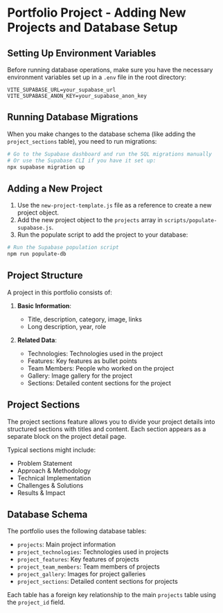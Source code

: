 # Portfolio Project - Adding New Projects and Database Setup

## Setting Up Environment Variables

Before running database operations, make sure you have the necessary environment variables set up in a `.env` file in the root directory:

```
VITE_SUPABASE_URL=your_supabase_url
VITE_SUPABASE_ANON_KEY=your_supabase_anon_key
```

## Running Database Migrations

When you make changes to the database schema (like adding the `project_sections` table), you need to run migrations:

```bash
# Go to the Supabase dashboard and run the SQL migrations manually
# Or use the Supabase CLI if you have it set up:
npx supabase migration up
```

## Adding a New Project

1. Use the `new-project-template.js` file as a reference to create a new project object.
2. Add the new project object to the `projects` array in `scripts/populate-supabase.js`.
3. Run the populate script to add the project to your database:

```bash
# Run the Supabase population script
npm run populate-db
```

## Project Structure

A project in this portfolio consists of:

1. **Basic Information**:
   - Title, description, category, image, links
   - Long description, year, role

2. **Related Data**:
   - Technologies: Technologies used in the project
   - Features: Key features as bullet points
   - Team Members: People who worked on the project
   - Gallery: Image gallery for the project
   - Sections: Detailed content sections for the project

## Project Sections

The project sections feature allows you to divide your project details into structured sections with titles and content. Each section appears as a separate block on the project detail page.

Typical sections might include:
- Problem Statement
- Approach & Methodology
- Technical Implementation
- Challenges & Solutions
- Results & Impact

## Database Schema

The portfolio uses the following database tables:

- `projects`: Main project information
- `project_technologies`: Technologies used in projects
- `project_features`: Key features of projects
- `project_team_members`: Team members of projects
- `project_gallery`: Images for project galleries
- `project_sections`: Detailed content sections for projects

Each table has a foreign key relationship to the main `projects` table using the `project_id` field. 